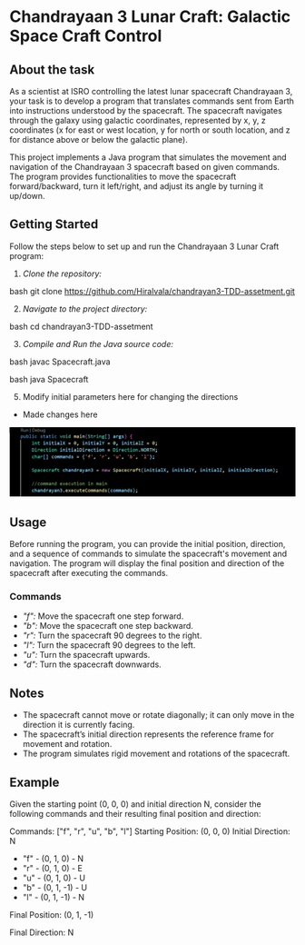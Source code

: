 # Chandrayaan 3 Lunar Craft: Galactic Space Craft Control

## About the task

As a scientist at ISRO controlling the latest lunar spacecraft Chandrayaan 3, your task is to develop a program that translates commands sent from Earth into instructions understood by the spacecraft. The spacecraft navigates through the galaxy using galactic coordinates, represented by x, y, z coordinates (x for east or west location, y for north or south location, and z for distance above or below the galactic plane).

This project implements a Java program that simulates the movement and navigation of the Chandrayaan 3 spacecraft based on given commands. The program provides functionalities to move the spacecraft forward/backward, turn it left/right, and adjust its angle by turning it up/down.

## Getting Started 

Follow the steps below to set up and run the Chandrayaan 3 Lunar Craft program:

1. *Clone the repository:*

bash
git clone https://github.com/Hiralvala/chandrayan3-TDD-assetment.git


2. *Navigate to the project directory:*

bash
cd chandrayan3-TDD-assetment


3. *Compile and Run the Java source code:*

bash
javac Spacecraft.java


bash
java Spacecraft


5. Modify initial parameters here for changing the directions
- Made changes here


<img src='./images/ss1.png'>


## Usage

Before running the program, you can provide the initial position, direction, and a sequence of commands to simulate the spacecraft's movement and navigation. The program will display the final position and direction of the spacecraft after executing the commands.


### Commands

- *"f":* Move the spacecraft one step forward.
- *"b":* Move the spacecraft one step backward.
- *"r":* Turn the spacecraft 90 degrees to the right.
- *"l":* Turn the spacecraft 90 degrees to the left.
- *"u":* Turn the spacecraft upwards.
- *"d":* Turn the spacecraft downwards.


## Notes

- The spacecraft cannot move or rotate diagonally; it can only move in the direction it is currently facing.
- The spacecraft’s initial direction represents the reference frame for movement and rotation.
- The program simulates rigid movement and rotations of the spacecraft.


## Example

Given the starting point (0, 0, 0) and initial direction N, consider the following commands and their resulting final position and direction:

Commands: ["f", "r", "u", "b", "l"]
Starting Position: (0, 0, 0)
Initial Direction: N

- "f" - (0, 1, 0) - N
- "r" - (0, 1, 0) - E
- "u" - (0, 1, 0) - U
- "b" - (0, 1, -1) - U
- "l" - (0, 1, -1) - N

Final Position: (0, 1, -1)

Final Direction: N
